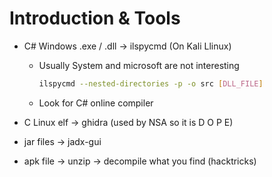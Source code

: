 # Introduction & Tools
- C# Windows .exe / .dll -> ilspycmd (On Kali Llinux)

	- Usually System and microsoft are not interesting

		```bash
		ilspycmd --nested-directories -p -o src [DLL_FILE]
		```

	- Look for C# online compiler

- C Linux elf -> ghidra (used by NSA so it is D O P E)

- jar files -> jadx-gui

- apk file -> unzip -> decompile what you find (hacktricks)